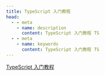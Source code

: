 ```yaml
---
title: TypeScript 入门教程
head:
  - - meta
    - name: description
      content: TypeScript 入门教程 TS
  - - meta
    - name: keywords
      content: TypeScript 入门教程 TS
---
```


[TypeScript 入门教程](https://ts.xcatliu.com/)























